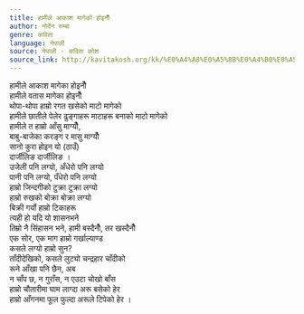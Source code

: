 ```yaml
---
title: हामीले आकाश मागेको होइनौँ
author: नोर्देन रुम्बा
genre: कविता
language: नेपाली
source: नेपाली - कविता कोश
source_link: http://kavitakosh.org/kk/%E0%A4%A8%E0%A5%8B%E0%A4%B0%E0%A5%8D%E0%A4%A6%E0%A5%87%E0%A4%A8_%E0%A4%B0%E0%A5%81%E0%A4%AE%E0%A5%8D%E0%A4%AC%E0%A4%BE
---
```


हामीले आकाश मागेका होइनौँ  
हामीले वतास मागेका होइनौँ  
थोपा-थोपा हाम्रो रगत खसेको माटो मागेको  
हामीले छातीले पेलेर ढुङ्गाहरू माटाहरू बनाको माटो मागेको  
हामीले त हाम्रो आँसु माग्यौँ,  
बाबु-बाजेका करङ्ग र मासु माग्यौँ  
सानो कुरा होइन यो (ठाउँ)  
दार्जीलिङ दार्जीलिङ ।  
उजेली पनि लग्यो, अँधेरो पनि लग्यो  
पानी पनि लग्यो, पँधेरो पनि लग्यो  
हाम्रो जिन्दगीको टुक्रा टुक्रा लग्यो  
हाम्रो रुखको बोक्रा बोक्रा लग्यो  
बिक्री गर्यो हाम्रो टिकाहरू  
त्यही हो यदि यो शासनभने  
तिम्रो नै सिंहासन भने, हामी बस्दैनौँ, तर खस्दैनौँ  
एक सोर, एक माग हाम्रो गर्खाल्याण्ड  
कसले लग्यो हाम्रो सुन?  
ताँदीदेखिको, कसले लुट्यो चन्द्रहार चाँदीको  
रूने आँखा पनि छैन, अब  
न चाँप छ, न गुराँस, न एउटा चोखो बाँस  
हाम्रो चौतारीमा घाम लाग्दा अरू बसेको हेर  
हाम्रो आँगनमा फूल फुल्दा अरूले टिपेको हेर ।
